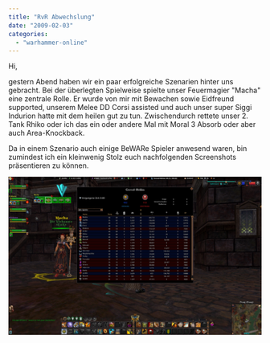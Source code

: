 ```yaml
---
title: "RvR Abwechslung"
date: "2009-02-03"
categories: 
  - "warhammer-online"
---
```


Hi,

gestern Abend haben wir ein paar erfolgreiche Szenarien hinter uns gebracht. Bei der überlegten Spielweise spielte unser Feuermagier "Macha" eine zentrale Rolle. Er wurde von mir mit Bewachen sowie Eidfreund supported, unserem Melee DD Corsi assisted und auch unser super Siggi Indurion hatte mit dem heilen gut zu tun. Zwischendurch rettete unser 2. Tank Rhiko oder ich das ein oder andere Mal mit Moral 3 Absorb oder aber auch Area-Knockback.

Da in einem Szenario auch einige BeWARe Spieler anwesend waren, bin zumindest ich ein kleinwenig Stolz euch nachfolgenden Screenshots präsentieren zu können.

[![Grrbrr_034_2.jpg](images/Grrbrr_034.jpg "Grrbrr_034_2_1.jpg")](/wp-content/uploads/rvrabend/Grrbrr_034.jpg)
